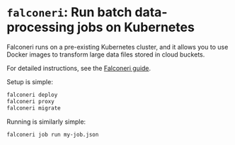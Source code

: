 # `falconeri`: Run batch data-processing jobs on Kubernetes

Falconeri runs on a pre-existing Kubernetes cluster, and it allows you to use Docker images to transform large data files stored in cloud buckets.

For detailed instructions, see the [Falconeri guide][guide].

Setup is simple:

```sh
falconeri deploy
falconeri proxy
falconeri migrate
```

Running is similarly simple:

```sh
falconeri job run my-job.json
```

[guide]: https://github.com/faradayio/falconeri/blob/master/guide/src/SUMMARY.md
